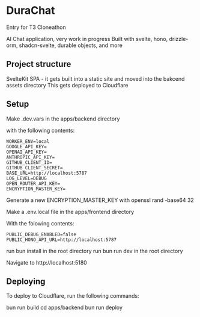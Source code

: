 # DuraChat

Entry for T3 Cloneathon

AI Chat application, very work in progress
Built with svelte, hono, drizzle-orm, shadcn-svelte, durable objects, and more

## Project structure

SvelteKit SPA - it gets built into a static site and moved into the bakcend assets directory
This gets deployed to Cloudflare

## Setup

Make .dev.vars in the apps/backend directory

with the following contents:

```
WORKER_ENV=local
GOOGLE_API_KEY=
OPENAI_API_KEY=
ANTHROPIC_API_KEY=
GITHUB_CLIENT_ID=
GITHUB_CLIENT_SECRET=
BASE_URL=http://localhost:5787
LOG_LEVEL=DEBUG
OPEN_ROUTER_API_KEY=
ENCRYPTION_MASTER_KEY=
```

Generate a new ENCRYPTION_MASTER_KEY with openssl rand -base64 32

Make a .env.local file in the apps/frontend directory

With the folowing contents:
```
PUBLIC_DEBUG_ENABLED=false
PUBLIC_HONO_API_URL=http://localhost:5787
```

run bun install in the root directory
run bun run dev in the root directory

Navigate to http://localhost:5180

## Deploying

To deploy to Cloudflare, run the following commands:

bun run build
cd apps/backend
bun run deploy

